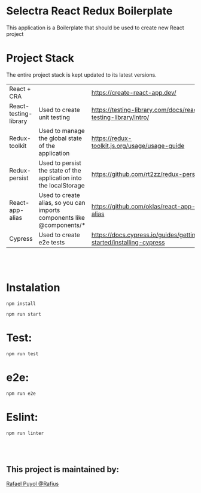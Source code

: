 # Selectra React Redux Boilerplate 

This application is a Boilerplate that should be used to create new React project<br/>

# Project Stack

The entire project stack is kept updated to its latest versions.

<table>
  <tr>
   <td>React + CRA
   </td>
   <td>
   </td>
   <td><a href="https://create-react-app.dev/">https://create-react-app.dev/</a>
   </td>
  </tr> 
  <tr>
   <td>React-testing-library
   </td>
   <td>
    Used to create unit testing
   </td>
   <td><a href="https://testing-library.com/docs/react-testing-library/intro/">https://testing-library.com/docs/react-testing-library/intro/<a>
   </td>
  </tr>
  <tr>
   <td>Redux-toolkit 
   </td>
   <td>
    Used to manage the global state of the application
   </td>
   <td><a href="https://redux-toolkit.js.org/usage/usage-guide">https://redux-toolkit.js.org/usage/usage-guide</a>
   </td>
  </tr>
  <tr>
   <td>Redux-persist 
   </td>
   <td>
    Used to persist the state of the application into the localStorage
   </td>
   <td><a href="https://github.com/rt2zz/redux-persist">https://github.com/rt2zz/redux-persist</a>
   </td>
  </tr>
   <tr>
   <td>React-app-alias 
   </td>
   <td>
    Used to create alias, so you can imports components like @components/*
   </td>
   <td><a href="https://github.com/oklas/react-app-alias">https://github.com/oklas/react-app-alias</a>
   </td>
  </tr>
  </tr>
   <tr>
   <td>Cypress
   </td>
   <td>
    Used to create e2e tests
   </td>
   <td><a href="https://docs.cypress.io/guides/getting-started/installing-cypress">https://docs.cypress.io/guides/getting-started/installing-cypress</a>
   </td>
  </tr>
</table>

<br/><br/>

# Instalation

```
npm install

npm run start
```

# Test:

```
npm run test
```

# e2e:

```
npm run e2e
```

# Eslint:

```
npm run linter
```


<br/><br/>

## This project is maintained by:

[Rafael Puyol @Rafius](https://github.com/Rafius)
